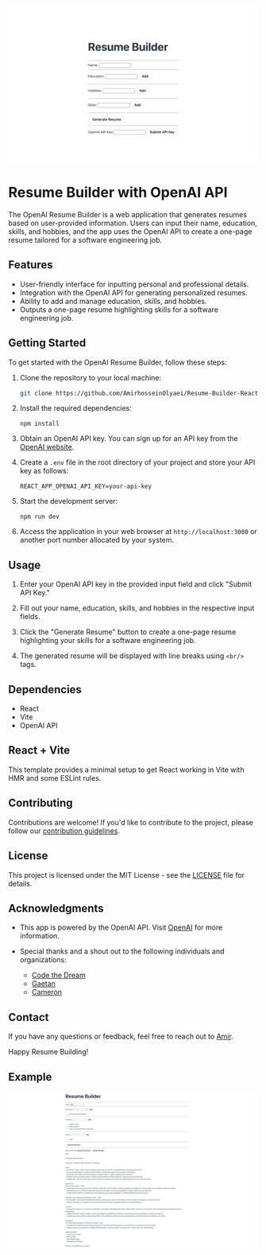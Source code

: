 ![image](/src/assets/Screenshot.png)

# Resume Builder with OpenAI API

The OpenAI Resume Builder is a web application that generates resumes based on user-provided information. Users can input their name, education, skills, and hobbies, and the app uses the OpenAI API to create a one-page resume tailored for a software engineering job.

## Features

- User-friendly interface for inputting personal and professional details.
- Integration with the OpenAI API for generating personalized resumes.
- Ability to add and manage education, skills, and hobbies.
- Outputs a one-page resume highlighting skills for a software engineering job.

## Getting Started

To get started with the OpenAI Resume Builder, follow these steps:

1. Clone the repository to your local machine:

   ```bash
   git clone https://github.com/AmirhosseinOlyaei/Resume-Builder-React-OpenAI.git
   ```

2. Install the required dependencies:

   ```
   npm install
   ```

3. Obtain an OpenAI API key. You can sign up for an API key from the [OpenAI website](https://beta.openai.com/signup/).

4. Create a `.env` file in the root directory of your project and store your API key as follows:

   ```
   REACT_APP_OPENAI_API_KEY=your-api-key

   ```

5. Start the development server:

   ```
   npm run dev
   ```

6. Access the application in your web browser at `http://localhost:3000` or another port number allocated by your system.

## Usage

1. Enter your OpenAI API key in the provided input field and click "Submit API Key."

2. Fill out your name, education, skills, and hobbies in the respective input fields.

3. Click the "Generate Resume" button to create a one-page resume highlighting your skills for a software engineering job.

4. The generated resume will be displayed with line breaks using `<br/>` tags.

## Dependencies

- React
- Vite
- OpenAI API

## React + Vite

This template provides a minimal setup to get React working in Vite with HMR and some ESLint rules.

## Contributing

Contributions are welcome! If you'd like to contribute to the project, please follow our [contribution guidelines](CONTRIBUTING.md).

## License

This project is licensed under the MIT License - see the [LICENSE](LICENSE) file for details.

## Acknowledgments

- This app is powered by the OpenAI API. Visit [OpenAI](https://openai.com) for more information.
- Special thanks and a shout out to the following individuals and organizations:

  - [Code the Dream](https://codethedream.org/)
  - [Gaetan](https://www.linkedin.com/in/gaetan-g-siry-40a534b7/)
  - [Cameron](https://github.com/camerongineer)

## Contact

If you have any questions or feedback, feel free to reach out to [Amir](https://www.linkedin.com/in/amirhossein-olyaei/).

Happy Resume Building!

## Example

![image](/src/assets/Screenshot2.png)

